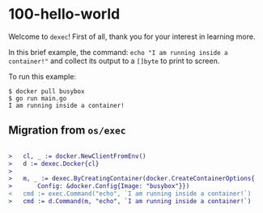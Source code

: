# 100-hello-world

Welcome to `dexec`! First of all, thank you for your interest in
learning more.

In this brief example, the command: `echo "I am running inside a container!"`
and collect its output to a `[]byte` to print to screen.

To run this example:

    $ docker pull busybox
    $ go run main.go
    I am running inside a container!

## Migration from `os/exec`

```diff

> 	cl, _ := docker.NewClientFromEnv()
> 	d := dexec.Docker{cl}
> 
> 	m, _ := dexec.ByCreatingContainer(docker.CreateContainerOptions{
> 		Config: &docker.Config{Image: "busybox"}})
< 	cmd := exec.Command("echo", `I am running inside a container!`)
> 	cmd := d.Command(m, "echo", `I am running inside a container!`)
```
